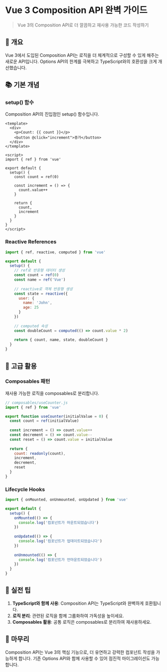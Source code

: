 # Vue 3 Composition API 완벽 가이드

> Vue 3의 Composition API로 더 깔끔하고 재사용 가능한 코드 작성하기

## 🎯 개요

Vue 3에서 도입된 Composition API는 로직을 더 체계적으로 구성할 수 있게 해주는 새로운 API입니다. Options API의 한계를 극복하고 TypeScript와의 호환성을 크게 개선했습니다.

## 📚 기본 개념

### setup() 함수

Composition API의 진입점인 setup() 함수입니다.

```vue
<template>
  <div>
    <p>Count: {{ count }}</p>
    <button @click="increment">증가</button>
  </div>
</template>

<script>
import { ref } from 'vue'

export default {
  setup() {
    const count = ref(0)
    
    const increment = () => {
      count.value++
    }
    
    return {
      count,
      increment
    }
  }
}
</script>
```

### Reactive References

```javascript
import { ref, reactive, computed } from 'vue'

export default {
  setup() {
    // ref로 반응형 데이터 생성
    const count = ref(0)
    const name = ref('Vue')
    
    // reactive로 객체 반응형 생성
    const state = reactive({
      user: {
        name: 'John',
        age: 25
      }
    })
    
    // computed 속성
    const doubleCount = computed(() => count.value * 2)
    
    return { count, name, state, doubleCount }
  }
}
```

## 🔧 고급 활용

### Composables 패턴

재사용 가능한 로직을 composables로 분리합니다.

```javascript
// composables/useCounter.js
import { ref } from 'vue'

export function useCounter(initialValue = 0) {
  const count = ref(initialValue)
  
  const increment = () => count.value++
  const decrement = () => count.value--
  const reset = () => count.value = initialValue
  
  return {
    count: readonly(count),
    increment,
    decrement,
    reset
  }
}
```

### Lifecycle Hooks

```javascript
import { onMounted, onUnmounted, onUpdated } from 'vue'

export default {
  setup() {
    onMounted(() => {
      console.log('컴포넌트가 마운트되었습니다')
    })
    
    onUpdated(() => {
      console.log('컴포넌트가 업데이트되었습니다')
    })
    
    onUnmounted(() => {
      console.log('컴포넌트가 언마운트되었습니다')
    })
  }
}
```

## 🚀 실전 팁

1. **TypeScript와 함께 사용**: Composition API는 TypeScript와 완벽하게 호환됩니다.
2. **로직 분리**: 관련된 로직을 함께 그룹화하여 가독성을 높이세요.
3. **Composables 활용**: 공통 로직은 composables로 분리하여 재사용하세요.

## 📝 마무리

Composition API는 Vue 3의 핵심 기능으로, 더 유연하고 강력한 컴포넌트 작성을 가능하게 합니다. 기존 Options API와 함께 사용할 수 있어 점진적 마이그레이션도 가능합니다.

